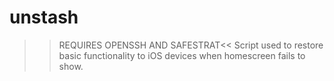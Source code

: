 # unstash
>>REQUIRES OPENSSH AND SAFESTRAT&lt;&lt; Script used to restore basic functionality to iOS devices when homescreen fails to show. 
